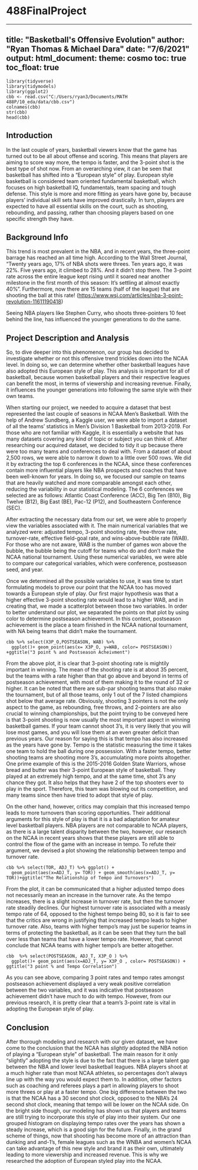 # 488FinalProject
---
title: "Basketball's Offensive Evolution"
author: "Ryan Thomas & Michael Dara"
date: "7/6/2021"
output: 
  html_document:
    theme: cosmo
    toc: true
    toc_float: true
---


```{r, include=FALSE, echo=FALSE}
library(tidyverse)
library(tidymodels)
library(ggplot2)
cbb <- read.csv("C:/Users/ryan3/Documents/MATH 488P/10_eda/data/cbb.csv")
colnames(cbb)
str(cbb)
head(cbb)
```

## Introduction 

 In the last couple of years, basketball viewers know that the game has turned out to be all about offense and scoring. This means that players are aiming to score way more, the tempo is faster, and the 3-point shot is the best type of shot now. From an overarching view, it can be seen that basketball has shifted into a “European style” of play. European style basketball is considered team oriented fundamental basketball, which focuses on high basketball IQ, fundamentals, team spacing and tough defense. This style is more and more fitting as years  have gone by, because players’ individual skill sets have improved drastically. In turn, players are expected to have all essential skills on the court, such as shooting, rebounding, and passing, rather than choosing players based on one specific strength they have. 
  
## Background Info  
  
 This trend is most prevalent in the NBA, and in recent years, the three-point barrage has reached an all time high. According to the Wall Street Journal, “Twenty years ago, 17% of NBA shots were threes. Ten years ago, it was 22%. Five years ago, it climbed to 28%. And it didn’t stop there. The 3-point rate across the entire league kept rising until it soared near another milestone in the first month of this season: It’s settling at almost exactly 40%”. Furthermore, now there are 15 teams (half of the league) that are shooting the ball at this rate! (https://www.wsj.com/articles/nba-3-point-revolution-11611190418)
  
  Seeing NBA players like Stephen Curry, who shoots three-pointers 10 feet behind the line, has influenced the younger generations to do the same. 
  
## Project Description and Analysis
  
 So, to dive deeper into this phenomenon, our group has decided to investigate whether or not this offensive trend trickles down into the NCAA level. In doing so, we can determine whether other basketball leagues have also adopted this European style of play. This analysis is important for all of basketball, because women basketball players and their respective leagues can benefit the most, in terms of viewership and increasing revenue. Finally, it influences the younger generations into following the same style with their own teams. 
  
  When starting our project, we needed to acquire a dataset that best represented the last couple of seasons in NCAA Men’s Basketball. With the help of Andrew Sundberg, a Kaggle user, we were able to import a dataset of all the teams’ statistics in Men’s Division 1 Basketball from 2013-2019. For those who are not familiar with Kaggle, it is essentially a website that has many datasets covering any kind of topic or subject you can think of. After researching our acquired dataset, we decided to tidy it up because there were too many teams and conferences to deal with. From a dataset of about 2,500 rows, we were able to narrow it down to a little over 500 rows. We did it by extracting the top 6 conferences in the NCAA, since these conferences contain more influential players like NBA prospects and coaches that have been well-known for years. In doing so, we focused our sample on teams that are heavily watched and more comparable amongst each other, reducing the variability in our statistical modeling. The 6 conferences we selected are as follows: Atlantic Coast Conference (ACC), Big Ten (B10), Big Twelve (B12), Big East (BE), Pac-12 (P12), and Southeastern Conference (SEC). 

After extracting the necessary data from our set, we were able to properly view the variables associated with it. The main numerical variables that we analyzed were: adjusted tempo, 3-point shooting rate, free-throw rate, turnover-rate, effective field-goal rate, and wins-above-bubble rate (WAB). For those who are not aware, WAB is the number of games won above the bubble, the bubble being the cutoff for teams who do and don’t make the NCAA national tournament. Using these numerical variables, we were able to compare our categorical variables, which were conference, postseason seed, and year. 
  
  Once we determined all the possible variables to use, it was time to start formulating models to prove our point that the NCAA too has moved towards a European style of play. Our first major hypothesis was that a higher effective 3-point shooting rate would lead to a higher WAB, and in creating that, we made a scatterplot between those two variables. In order to better understand our plot, we separated the points on that plot by using color to determine postseason achievement.  In this context, postseason achievement is the place a team finished in the NCAA national tournament, with NA being teams that didn’t make the tournament. 
 

```{r, echo=FALSE}
cbb %>% select(X3P_O,POSTSEASON, WAB) %>% 
  ggplot()+ geom_point(aes(x= X3P_O, y=WAB, color= POSTSEASON)) +ggtitle("3 point % and Postseason Acheivment")
```

  From the above plot, it is clear that 3-point shooting rate is mightily important in winning. The mean of the shooting rate is at about 35 percent, but the teams with a rate higher than that go above and beyond in terms of postseason achievement, with most of them making it to the round of 32 or higher. It can be noted that there are sub-par shooting teams that also make the tournament, but of all those teams, only 1 out of the 7 listed champions shot below that average rate. Obviously, shooting 3 pointers is not the only aspect to the game, as rebounding, free throws, and 2-pointers are also crucial to winning championships, but the point trying to be conveyed here is that 3-point shooting is now usually the most important aspect in winning basketball games.  If your team cannot shoot 3’s, it is very likely that you will lose most games, and you will lose them at an even greater deficit than previous years. Our reason for saying this is that tempo has also increased as the years have gone by. Tempo is the statistic measuring the time it takes one team to hold the ball during one possession. With a faster tempo, better shooting teams are shooting more 3’s, accumulating more points altogether. One prime example of this is the 2015-2016 Golden State Warriors, whose bread and butter was their 3-point European style of basketball. They played at an extremely high tempo, and at the same time, shot 3’s any chance they got. It also helps that they have 2 of the top shooters ever to play in the sport. Therefore, this team was blowing out its competition, and many teams since then have tried to adopt that style of play. 
  
  On the other hand, however, critics may complain that this increased tempo leads to more turnovers than scoring opportunities. Their additional arguments for this style of play is that it is a bad adaptation for amateur level basketball players. NBA players are not comparable to NCAA players, as there is a large talent disparity between the two, however, our research on the NCAA in recent years shows that these players are still able to control the flow of the game with an increase in tempo. To refute their argument, we devised a plot showing the relationship between tempo and turnover rate. 
  
```{r, echo=FALSE, warning=FALSE}
cbb %>% select(TOR, ADJ_T) %>% ggplot() +
  geom_point(aes(x=ADJ_T, y= TOR)) + geom_smooth(aes(x=ADJ_T, y= TOR))+ggtitle("The Relationship of Tempo and Turnovers")
```

  From the plot, it can be communicated that a higher adjusted tempo does not necessarily mean an increase in the turnover rate. As the tempo increases, there is a slight increase in turnover rate, but then the turnover rate steadily declines. Our highest turnover rate is associated with a measly tempo rate of 64, opposed to the highest tempo being 80, so it is fair to see that the critics are wrong in justifying that increased tempo leads to higher turnover rate. Also, teams with higher tempo’s may just be superior teams in terms of protecting the basketball, as it can be seen that they turn the ball over less than teams that have a lower tempo rate. However, that cannot conclude that NCAA teams with higher tempo’s are better altogether. 
  
```{r, echo=FALSE}
cbb  %>% select(POSTSEASON, ADJ_T, X3P_O ) %>% 
  ggplot()+ geom_point(aes(x=ADJ_T, y= X3P_O , color= POSTSEASON)) + ggtitle("3 point % and Tempo Correlation")
```

  As you can see above, comparing 3 point rates and tempo rates amongst postseason achievement displayed a very weak positive correlation between the two variables, and it was indicative that postseason achievement didn’t have much to do with tempo. However, from our previous research, it is pretty 	clear that a team’s 3-point rate is vital in adopting the European style of play. 
  
## Conclusion 

  After thorough modeling and research with our given dataset, we have come to the conclusion that the NCAA has *slightly* adopted the NBA notion of playing a “European style” of basketball. The main reason for it only “slightly” adopting the style is due to the fact that there is a large talent gap between the NBA and lower level basketball leagues. NBA players shoot at a much higher rate than most NCAA athletes, so percentages don’t always line up with the way you would expect them to. In addition, other factors such as coaching and referees plays a part in allowing players to shoot more threes or play at a faster tempo. One big difference between the two is that the NCAA has a 30 second shot clock, opposed to the NBA’s 24 second shot clock, meaning that tempo will be lower on the NCAA side. On the bright side though, our modeling has shown us that players and teams are still trying to incorporate this style of play into their system. Our one grouped histogram on displaying tempo rates over the years has shown a steady increase, which is a good sign for the future. Finally, in the grand scheme of things, now that shooting has become more of an attraction than dunking and and-1’s, female leagues such as the WNBA and women’s NCAA can take advantage of this new style and brand it as their own, ultimately leading to more viewership and increased revenue. This is why we researched the adoption of European styled play into the NCAA. 
